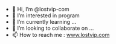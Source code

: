 - 👋 Hi, I’m @lostvip-com
- 👀 I’m interested in  program
- 🌱 I’m currently learning ...
- 💞️ I’m looking to collaborate on ...
- 📫 How to reach me : www.lostvip.com

<!---
lostvip-com/lostvip-com is a ✨ special ✨ repository because its `README.md` (this file) appears on your GitHub profile.
You can click the Preview link to take a look at your changes.
--->
